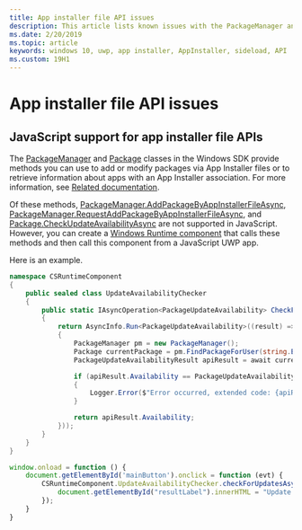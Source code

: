 ```yaml
---
title: App installer file API issues
description: This article lists known issues with the PackageManager and Package APIs for managing App Installer files.
ms.date: 2/20/2019
ms.topic: article
keywords: windows 10, uwp, app installer, AppInstaller, sideload, API
ms.custom: 19H1
---
```


# App installer file API issues

## JavaScript support for app installer file APIs

The [PackageManager](/uwp/api/windows.management.deployment.packagemanager) and [Package](/uwp/api/windows.applicationmodel.package) classes in the Windows SDK provide methods you can use to add or modify packages via App Installer files or to retrieve information about apps with an App Installer association. For more information, see [Related documentation](app-installer-documentation.md).

Of these methods, [PackageManager.AddPackageByAppInstallerFileAsync](/uwp/api/windows.management.deployment.packagemanager.addpackagebyappinstallerfileasync), [PackageManager.RequestAddPackageByAppInstallerFileAsync](/uwp/api/windows.management.deployment.packagemanager.requestaddpackagebyappinstallerfileasync), and [Package.CheckUpdateAvailabilityAsync](/uwp/api/windows.applicationmodel.package.checkupdateavailabilityasync) are not supported in JavaScript. However, you can create a [Windows Runtime component](/windows/uwp/winrt-components/walkthrough-creating-a-simple-windows-runtime-component-and-calling-it-from-javascript) that calls these methods and then call this component from a JavaScript UWP app.

Here is an example.

```csharp
namespace CSRuntimeComponent
{
    public sealed class UpdateAvailabilityChecker
    {
        public static IAsyncOperation<PackageUpdateAvailability> CheckForUpdatesAsync()
        {
            return AsyncInfo.Run<PackageUpdateAvailability>((result) => Task.Run<PackageUpdateAvailability>(async () =>
            {
                PackageManager pm = new PackageManager();
                Package currentPackage = pm.FindPackageForUser(string.Empty, Package.Current.Id.FullName);
                PackageUpdateAvailabilityResult apiResult = await currentPackage.CheckUpdateAvailabilityAsync();

                if (apiResult.Availability == PackageUpdateAvailability.Error)
                {
                    Logger.Error($"Error occurred, extended code: {apiResult.ExtendedError}");
                }

                return apiResult.Availability;
            }));
        }
    }
}
```

```javascript
window.onload = function () {
    document.getElementById('mainButton').onclick = function (evt) {
        CSRuntimeComponent.UpdateAvailabilityChecker.checkForUpdatesAsync().done(function (result) {
            document.getElementById("resultLabel").innerHTML = "Update availability result:" + result;
        });
    }
}
```
